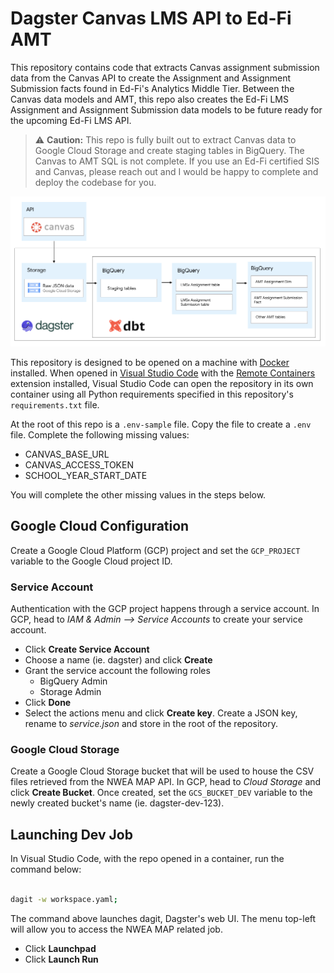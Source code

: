 # Dagster Canvas LMS API to Ed-Fi AMT
This repository contains code that extracts Canvas assignment submission data from the Canvas API to create the Assignment and Assignment Submission facts found in Ed-Fi's Analytics Middle Tier. Between the Canvas data models and AMT, this repo also creates the Ed-Fi LMS Assignment and Assignment Submission data models to be future ready for the upcoming Ed-Fi LMS API.

> :warning: **Caution:** This repo is fully built out to extract Canvas data to Google Cloud Storage and create staging tables in BigQuery. The Canvas to AMT SQL is not complete. If you use an Ed-Fi certified SIS and Canvas, please reach out and I would be happy to complete and deploy the codebase for you.


![Canvas ETL](/assets/canvas_etl.png)

This repository is designed to be opened on a machine with [Docker](https://www.docker.com/) installed. When opened in [Visual Studio Code](https://code.visualstudio.com/) with the [Remote Containers](https://marketplace.visualstudio.com/items?itemName=ms-vscode-remote.remote-containers) extension installed, Visual Studio Code can open the repository in its own container using all Python requirements specified in this repository's `requirements.txt` file.

At the root of this repo is a `.env-sample` file. Copy the file to create a `.env` file. Complete the following missing values:

* CANVAS_BASE_URL
* CANVAS_ACCESS_TOKEN
* SCHOOL_YEAR_START_DATE

You will complete the other missing values in the steps below.

## Google Cloud Configuration
Create a Google Cloud Platform (GCP) project and set the `GCP_PROJECT` variable to the Google Cloud project ID.

### Service Account
Authentication with the GCP project happens through a service account. In GCP, head to _IAM & Admin --> Service Accounts_ to create your service account.

* Click **Create Service Account**
* Choose a name (ie. dagster) and click **Create**
* Grant the service account the following roles
    * BigQuery Admin
    * Storage Admin
* Click **Done** 
* Select the actions menu and click **Create key**. Create a JSON key, rename to _service.json_ and store in the root of the repository.

### Google Cloud Storage
Create a Google Cloud Storage bucket that will be used to house the CSV files retrieved from the NWEA MAP API. In GCP, head to _Cloud Storage_ and click **Create Bucket**. Once created, set the `GCS_BUCKET_DEV` variable to the newly created bucket's name (ie. dagster-dev-123).


## Launching Dev Job
In Visual Studio Code, with the repo opened in a container, run the command below:


```bash

dagit -w workspace.yaml;

```

The command above launches dagit, Dagster's web UI. The menu top-left will allow you to access the NWEA MAP related job.

* Click **Launchpad**
* Click **Launch Run**
